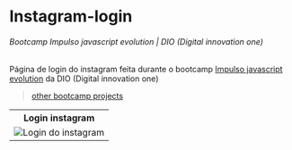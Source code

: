 # Instagram-login
###### Bootcamp Impulso javascript evolution | DIO (Digital innovation one)

<p>Página de login do instagram feita durante o bootcamp <a href="https://web.dio.me/track/214643d2-7f11-430b-ada2-4319b0db6327">Impulso javascript evolution</a> da DIO (Digital innovation one)</p>

><a href="https://github.com/RenanSouz/Bootcamp">other bootcamp projects</a>

<table>
  <tr>
    <th align="center">Login instagram</th>
  </tr>
  
  <tr>
    <td>
      <img src="https://user-images.githubusercontent.com/101893896/178419439-f3e56f77-cea3-4589-a0cb-7ff7689a5df4.png" alt="Login do instagram">
    </td>
  </tr>
</table>
